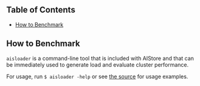 ## Table of Contents
- [How to Benchmark](#how-to-benchmark)

## How to Benchmark

`aisloader` is a command-line tool that is included with AIStore and that can be immediately used to generate load and evaluate cluster performance.

For usage, run `$ aisloader -help` or see [the source](cmd/aisloader/main.go) for usage examples.
